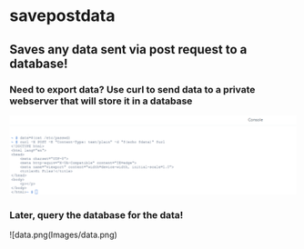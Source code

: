 # savepostdata

## Saves any data sent via post request to a database!


### Need to export data?  Use curl to send data to a private webserver that will store it in a database

![Send Post Data](Images/post.png)


### Later, query the database for the data!

![data.png(Images/data.png)
